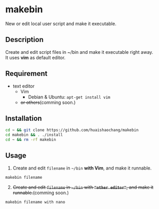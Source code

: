 # makebin
New or edit local user script and make it executable.

## Description
Create and edit script files in ~/bin and make it executable right away.  
It uses **vim** as default editor.

## Requirement
- text editor
  - Vim
    - Debian & Ubuntu: `apt-get install vim`
  - ~~or others~~(comming soon.)

## Installation
```bash
cd ~ && git clone https://github.com/huaishaochang/makebin
cd makebin && . ./install
cd ~ && rm -rf makebin
```

## Usage
1. Create and edit `filename` in `~/bin` __with Vim__, and make it runnable.
```bash
makebin filename
```
2. ~~Create and edit `filename` in `~/bin` with __`"other editor"`__, and make it runnable.~~(comming soon.)
```bash
makebin filename with nano
````
